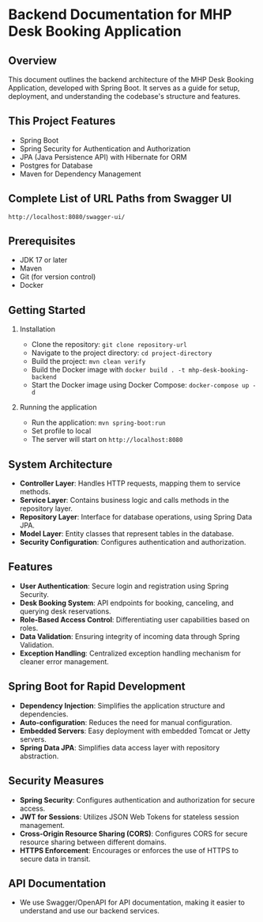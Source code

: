 # Backend Documentation for MHP Desk Booking Application

## Overview

This document outlines the backend architecture of the MHP Desk Booking Application, developed with Spring Boot. It serves as a guide for setup, deployment, and understanding the codebase's structure and features.

## This Project Features
* Spring Boot
* Spring Security for Authentication and Authorization
* JPA (Java Persistence API) with Hibernate for ORM
* Postgres for Database
* Maven for Dependency Management

## Complete List of URL Paths from Swagger UI
`http://localhost:8080/swagger-ui/`

## Prerequisites

- JDK 17 or later
- Maven 
- Git (for version control)
- Docker

## Getting Started

1. Installation

   - Clone the repository: `git clone repository-url`
   - Navigate to the project directory: `cd project-directory`
   - Build the project: `mvn clean verify`
   - Build the Docker image with `docker build . -t mhp-desk-booking-backend`
   - Start the Docker image using Docker Compose: `docker-compose up -d`

2. Running the application
   - Run the application: `mvn spring-boot:run`
   - Set profile to local
   - The server will start on `http://localhost:8080`

## System Architecture

- **Controller Layer**: Handles HTTP requests, mapping them to service methods.
- **Service Layer**: Contains business logic and calls methods in the repository layer.
- **Repository Layer**: Interface for database operations, using Spring Data JPA.
- **Model Layer**: Entity classes that represent tables in the database.
- **Security Configuration**: Configures authentication and authorization.

## Features

- **User Authentication**: Secure login and registration using Spring Security.
- **Desk Booking System**: API endpoints for booking, canceling, and querying desk reservations.
- **Role-Based Access Control**: Differentiating user capabilities based on roles.
- **Data Validation**: Ensuring integrity of incoming data through Spring Validation.
- **Exception Handling**: Centralized exception handling mechanism for cleaner error management.

## Spring Boot for Rapid Development

- **Dependency Injection**: Simplifies the application structure and dependencies.
- **Auto-configuration**: Reduces the need for manual configuration.
- **Embedded Servers**: Easy deployment with embedded Tomcat or Jetty servers.
- **Spring Data JPA**: Simplifies data access layer with repository abstraction.

## Security Measures

- **Spring Security**: Configures authentication and authorization for secure access.
- **JWT for Sessions**: Utilizes JSON Web Tokens for stateless session management.
- **Cross-Origin Resource Sharing (CORS)**: Configures CORS for secure resource sharing between different domains.
- **HTTPS Enforcement**: Encourages or enforces the use of HTTPS to secure data in transit.

## API Documentation

- We use Swagger/OpenAPI for API documentation, making it easier to understand and use our backend services.
